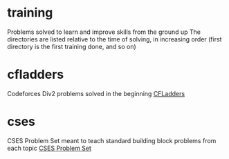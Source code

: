 # training
Problems solved to learn and improve skills from the ground up
The directories are listed relative to the time of solving, in increasing order (first directory is the first training done, and so on)

# cfladders
Codeforces Div2 problems solved in the beginning
[CFLadders](http://cfladders.rf.gd/ "CFLadders")

# cses
CSES Problem Set meant to teach standard building block problems from each topic
[CSES Problem Set](http://cfladders.rf.gd/ "CSES Problem Set")
